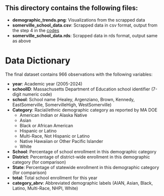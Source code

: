 ## This directory contains the following files:
- **demographic_trends.png**: Visualizations from the scrapped data
- **somerville_school_data.csv**: Scrapped data in csv format, output from the step 4 in the [codes](../codes/somerville_school_demographics.Rmd)
- **somerville_school_data.rds**: Scrapped data in rds format, output same as above

# Data Dictionary

The final dataset contains 966 observations with the following variables:

- **year**: Academic year (2005-2024)
- **schoolID**: Massachusetts Department of Education school identifier (7-digit numeric code)
- **school**: School name (Healey, Argenziano, Brown, Kennedy, EastSomerville, SomervilleHigh, WestSomerville)
- **Category**: Racial/ethnic demographic category as reported by MA DOE
  - American Indian or Alaska Native
  - Asian
  - Black or African American
  - Hispanic or Latino
  - Multi-Race, Not Hispanic or Latino
  - Native Hawaiian or Other Pacific Islander
  - White
- **School**: Percentage of school enrollment in this demographic category
- **District**: Percentage of district-wide enrollment in this demographic category (for comparison)
- **State**: Percentage of statewide enrollment in this demographic category (for comparison)
- **total**: Total school enrollment for this year
- **category_abrv**: Abbreviated demographic labels (AIAN, Asian, Black, Latino, Multi-Race, NHPI, White)

